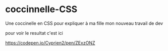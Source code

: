 # coccinnelle-CSS
Une coccinelle en CSS pour expliquer à ma fille mon nouveau travail de dev

pour voir le resultat c'est ici 

https://codepen.io/Cyprien2/pen/ZExzONZ 
